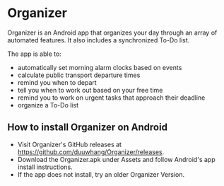 # Organizer
Organizer is an Android app that organizes your day through an array of automated features. It also includes a synchronized To-Do list.

The app is able to:
- automatically set morning alarm clocks based on events
- calculate public transport departure times
- remind you when to depart
- tell you when to work out based on your free time
- remind you to work on urgent tasks that approach their deadline
- organize a To-Do list

## How to install Organizer on Android
- Visit Organizer's GitHub releases at https://github.com/duuwhang/Organizer/releases.
- Download the Organizer.apk under Assets and follow Android's app install instructions.
- If the app does not install, try an older Organizer Version.

